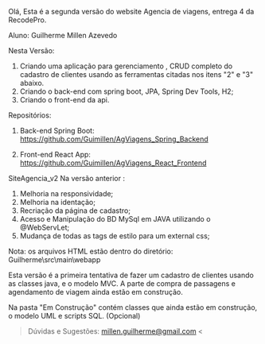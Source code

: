 Olá, Esta é a segunda versão do website Agencia de viagens, entrega 4 da RecodePro.

Aluno: Guilherme Millen Azevedo


Nesta Versão:
1. Criando uma aplicação para gerenciamento , CRUD completo do cadastro de clientes usando as ferramentas citadas nos itens "2" e "3" abaixo.
2. Criando o back-end com spring boot, JPA, Spring Dev Tools, H2;
3. Criando o front-end da api.

Repositórios:

1. Back-end Spring Boot: https://github.com/Guimillen/AgViagens_Spring_Backend

2. Front-end React App: https://github.com/Guimillen/AgViagens_React_Frontend




SiteAgencia_v2
Na versão anterior :

1. Melhoria na responsividade;
2. Melhoria na identação;
3. Recriação da página de cadastro;
4. Acesso e Manipulação do BD MySql em JAVA utilizando o @WebServLet;
5. Mudança de todas as tags de estilo para um external css;



Nota: os arquivos HTML estão dentro do diretório: Guilherme\src\main\webapp

Esta versão é a primeira tentativa de fazer um cadastro de clientes usando as classes java, e o modelo MVC.
A parte de compra de passagens e agendamento de viagem ainda estão em construção.

Na pasta "Em Construção" contém classes que ainda estão em construção, o modelo UML e scripts SQL. (Opcional)


> Dúvidas e Sugestões: millen.guilherme@gmail.com <
